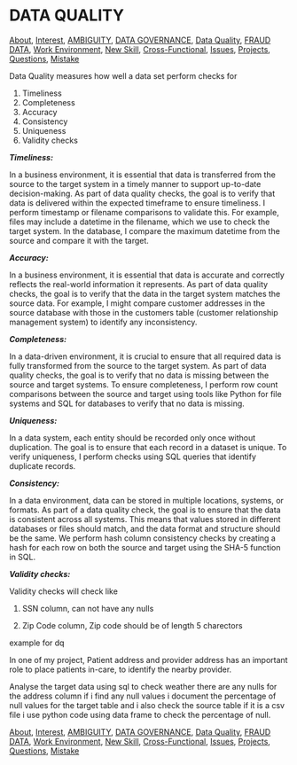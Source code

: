 # DATA QUALITY

<!-- TOC -->
[About](https://github.com/bathai420/interview_data_quality/blob/main/About/README.md),
[Interest](https://github.com/bathai420/interview_data_quality/blob/main/Interest/README.md),
[AMBIGUITY](https://github.com/bathai420/interview_data_quality/blob/main/Ambiguity/README.md),
[DATA GOVERNANCE](https://github.com/bathai420/interview_data_quality/blob/main/DataGovernance/README.md),
[Data Quality](https://github.com/bathai420/interview_data_quality/blob/main/DataQuality/README.md), 
[FRAUD DATA](https://github.com/bathai420/interview_data_quality/blob/main/FraudData/README.md),
[Work Environment](https://github.com/bathai420/interview_data_quality/blob/main/WorkEnvironment/README.md),
[New Skill](https://github.com/bathai420/interview_data_quality/blob/main/NewSkill/README.md),
[Cross-Functional](https://github.com/bathai420/interview_data_quality/blob/main/CrossFunctional/README.md),
[Issues](https://github.com/bathai420/interview_data_quality/blob/main/Issues/README.md),
[Projects](https://github.com/bathai420/interview_data_quality/blob/main/Projects/README.md),
[Questions](https://github.com/bathai420/interview_data_quality/blob/main/Questions/README.md),
[Mistake](https://github.com/bathai420/interview_data_quality/blob/main/Mistake/README.md)

Data Quality measures how well a data set perform checks for
 
1) Timeliness
2) Completeness
3) Accuracy
4) Consistency
5) Uniqueness
6) Validity checks

**_Timeliness:_**

In a business environment, it is essential that data is transferred from the source to the target system in a timely manner to support up-to-date decision-making. As part of data quality checks, the goal is to verify that data is delivered within the expected timeframe to ensure timeliness. I perform timestamp or filename comparisons to validate this. For example, files may include a datetime in the filename, which we use to check the target system. In the database, I compare the maximum datetime from the source and compare it with the target.

**_Accuracy:_**

In a business environment, it is essential that data is accurate and correctly reflects the real-world information it represents. As part of data quality checks, the goal is to verify that the data in the target system matches the source data. For example, I might compare customer addresses in the source database with those in the customers table (customer relationship management system) to identify any inconsistency.

**_Completeness:_**

In a data-driven environment, it is crucial to ensure that all required data is fully transformed from the source to the target system. As part of data quality checks, the goal is to verify that no data is missing between the source and target systems. To ensure completeness, I perform row count comparisons between the source and target using tools like Python for file systems and SQL for databases to verify that no data is missing.

**_Uniqueness:_**

In a data system, each entity should be recorded only once without duplication. The goal is to ensure that each record in a dataset is unique. To verify uniqueness, I perform checks using SQL queries that identify duplicate records.

**_Consistency:_**

In a data environment, data can be stored in multiple locations, systems, or formats. As part of a data quality check, the goal is to ensure that the data is consistent across all systems. This means that values stored in different databases or files should match, and the data format and structure should be the same. We perform hash column consistency checks by creating a hash for each row on both the source and target using the SHA-5 function in SQL.

**_Validity checks:_**

Validity checks will check like

1) SSN column, can not have any nulls

2) Zip Code column, Zip code should be of length 5 charectors

example for dq

In one of my project, Patient address and provider address has an important role to place patients in-care, to identify the nearby provider.

Analyse the target data using sql to check weather there are any nulls for the address column if i find any null values i document the percentage of null values for the target table and i also check the source table if it is a csv file i use python code using data frame to check the percentage of null.

[About](https://github.com/bathai420/interview_data_quality/blob/main/About/README.md),
[Interest](https://github.com/bathai420/interview_data_quality/blob/main/Interest/README.md),
[AMBIGUITY](https://github.com/bathai420/interview_data_quality/blob/main/Ambiguity/README.md),
[DATA GOVERNANCE](https://github.com/bathai420/interview_data_quality/blob/main/DataGovernance/README.md),
[Data Quality](https://github.com/bathai420/interview_data_quality/blob/main/DataQuality/README.md), 
[FRAUD DATA](https://github.com/bathai420/interview_data_quality/blob/main/FraudData/README.md),
[Work Environment](https://github.com/bathai420/interview_data_quality/blob/main/WorkEnvironment/README.md),
[New Skill](https://github.com/bathai420/interview_data_quality/blob/main/NewSkill/README.md),
[Cross-Functional](https://github.com/bathai420/interview_data_quality/blob/main/CrossFunctional/README.md),
[Issues](https://github.com/bathai420/interview_data_quality/blob/main/Issues/README.md),
[Projects](https://github.com/bathai420/interview_data_quality/blob/main/Projects/README.md),
[Questions](https://github.com/bathai420/interview_data_quality/blob/main/Questions/README.md),
[Mistake](https://github.com/bathai420/interview_data_quality/blob/main/Mistake/README.md)
